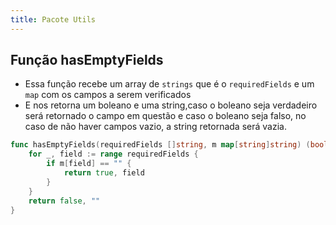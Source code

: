 ```yaml
---
title: Pacote Utils
---
```


## Função hasEmptyFields

- Essa função recebe um array de `strings` que é o `requiredFields` e um `map` com os campos a serem verificados
- E nos retorna um boleano e uma string,caso o boleano seja verdadeiro será retornado o campo em questão e caso o boleano seja falso, no caso de não haver campos vazio, a string retornada será vazia.

```go
func hasEmptyFields(requiredFields []string, m map[string]string) (bool, string) {
	for _, field := range requiredFields {
		if m[field] == "" {
			return true, field
		}
	}
	return false, ""
}
```
